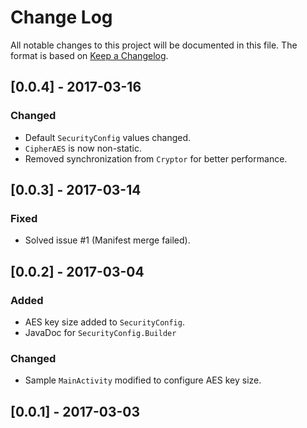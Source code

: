 # Change Log
All notable changes to this project will be documented in this file.
The format is based on [Keep a Changelog](http://keepachangelog.com/).

## [0.0.4] - 2017-03-16
### Changed
- Default `SecurityConfig` values changed.
- `CipherAES` is now non-static.
- Removed synchronization from `Cryptor` for better performance.


## [0.0.3] - 2017-03-14
### Fixed
- Solved issue #1 (Manifest merge failed).

## [0.0.2] - 2017-03-04
### Added
- AES key size added to `SecurityConfig`.
- JavaDoc for `SecurityConfig.Builder` 

### Changed
- Sample `MainActivity` modified to configure AES key size.

## [0.0.1] - 2017-03-03
